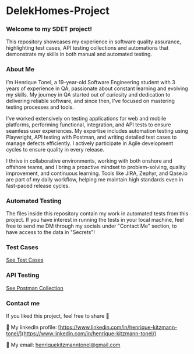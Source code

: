 # DelekHomes-Project
### Welcome to my SDET project!
This repository showcases my experience in software quality assurance, highlighting test cases, API testing collections and automations that demonstrate my skills in both manual and automated testing.

### About Me
I’m Henrique Tonel, a 19-year-old Software Engineering student with 3 years of experience in QA, passionate about constant learning and evolving my skills. My journey in QA started out of curiosity and dedication to delivering reliable software, and since then, I’ve focused on mastering testing processes and tools.

I’ve worked extensively on testing applications for web and mobile platforms, performing functional, integration, and API tests to ensure seamless user experiences. My expertise includes automation testing using Playwright, API testing with Postman, and writing detailed test cases to manage defects efficiently. I actively participate in Agile development cycles to ensure quality in every release.

I thrive in collaborative environments, working with both onshore and offshore teams, and I bring a proactive mindset to problem-solving, quality improvement, and continuous learning. Tools like JIRA, Zephyr, and Qase.io are part of my daily workflow, helping me maintain high standards even in fast-paced release cycles.

### Automated Testing
The files inside this repository contain my work in automated tests from this project. If you have interest in running the tests in your local machine, feel free to send me DM through my socials under "Contact Me" section, to have access to the data in "Secrets"!

### Test Cases
[See Test Cases](https://docs.google.com/spreadsheets/d/1jehMtSNompLbG7mB8dxCZQk44oDwRfxtAlnYvkUMtjI/edit?usp=sharing)

### API Testing
[See Postman Collection](https://drive.google.com/drive/folders/10-9LU_QcVAyBA9Vn6IBbhcR2rI4kPpB1?usp=sharing)

### Contact me
If you liked this project, feel free to share 🚀

💠 My linkedIn profile: [https://www.linkedin.com/in/henrique-kitzmann-tonel/](https://www.linkedin.com/in/henrique-kitzmann-tonel/)

💠 My email: henriquekitzmanntonel@gmail.com
